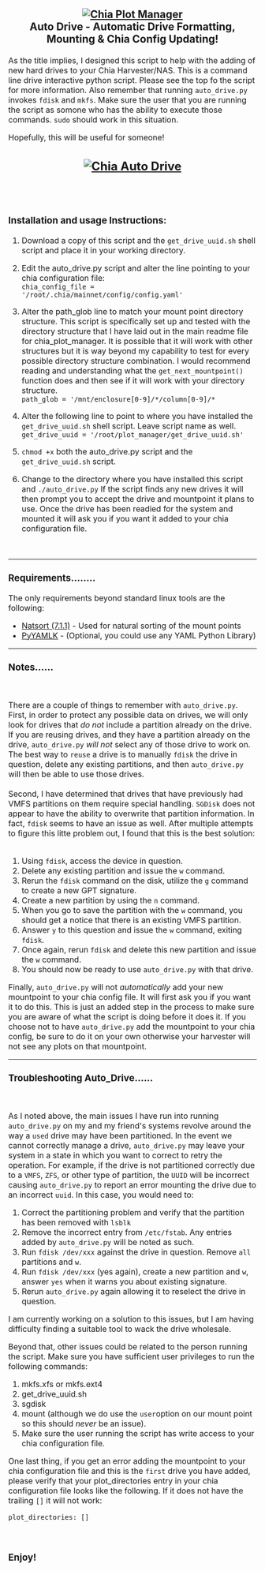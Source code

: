 <h2 align="center">
  <a name="chia_drive_logo" href="https://github.com/rjsears/chia_plot_manager"><img src="https://github.com/rjsears/chia_plot_manager/blob/main/images/chia_plot_manager_v2.png" alt="Chia Plot Manager"></a><br>
Auto Drive - Automatic Drive Formatting, Mounting & Chia Config Updating!
  <p align="center">

  </h2>
  </p>
  <p align="left"><font size="3">
  
As the title implies, I designed this script to help with the adding of new hard drives to your Chia Harvester/NAS. This is a command line drive interactive python script. Please see the top fo the script for more information. Also remember that running `auto_drive.py` invokes `fdisk` and `mkfs`. Make sure the user that you are running the
script as somone who has the ability to execute those commands. `sudo` should work in this situation.
  
  Hopefully, this will be useful for someone!
  
  
<h2 align="center">
  <a name="chia_auto_drive_screen" href="https://github.com/rjsears/chia_plot_manager/tree/main/auto_drive"><img src="https://github.com/rjsears/chia_plot_manager/blob/main/images/chia_auto_drive_output.png" alt="Chia Auto Drive"></a><br>
  <br><br>
</h2>  
  <h3>Installation and usage Instructions:</h3>
  
  1) Download a copy of this script and the `get_drive_uuid.sh` shell script and place it in your working directory.
  
  2) Edit the auto_drive.py script and alter the line pointing to your chia configuration file:<br>
     `chia_config_file = '/root/.chia/mainnet/config/config.yaml'`
  
  3) Alter the path_glob line to match your mount point directory structure. This script is specifically set up and tested
     with the directory structure that I have laid out in the main readme file for chia_plot_manager. It is possible that 
     it will work with other structures but it is way beyond my capability to test for every possible directory structure
     combination. I would recommend reading and understanding what the `get_next_mountpoint()` function does and then 
     see if it will work with your directory structure.<br>
     `path_glob = '/mnt/enclosure[0-9]/*/column[0-9]/*`

  4) Alter the following line to point to where you have installed the `get_drive_uuid.sh` shell script. Leave script name as well.<br>
     `get_drive_uuid = '/root/plot_manager/get_drive_uuid.sh'` 
  
  5) `chmod +x` both the auto_drive.py script and the `get_drive_uuid.sh` script.
  
  6) Change to the directory where you have installed this script and `./auto_drive.py` If the script finds any new drives it will
     then prompt you to accept the drive and mountpoint it plans to use. Once the drive has been readied for the system and mounted
     it will ask you if you want it added to your chia configuration file.
  
  <br><hr>
  <h3>Requirements........</h3>
  
  The only requirements beyond standard linux tools are the following:
  
  <ul>
  <li><a href="https://pypi.org/project/natsort/">Natsort (7.1.1)</a> - Used for natural sorting of the mount points</li>
  <li><a href="https://pypi.org/project/PyYAML/">PyYAMLK</a> - (Optional, you could use any YAML Python Library)</li>
 </ul>
  
  <hr>
  
  <h3>Notes......</h3><br>
  
  There are a couple of things to remember with `auto_drive.py`. First, in order to protect any possible data on drives, we will only 
  look for drives that <em>do not</em> include a partition already on the drive. If you are reusing drives, and they have a partition
  already on the drive, `auto_drive.py` <em>will not</em> select any of those drive to work on. The best way to `reuse` a drive is to
  manually `fdisk` the drive in question, delete any existing partitions, and then `auto_drive.py` will then be able to use those
  drives. <br>
  <br>
  Second, I have determined that drives that have previously had VMFS partitions on them require special handling. `SGDisk` does not
  appear to have the ability to overwrite that partition information. In fact, `fdisk` seems to have an issue as well. After multiple
  attempts to figure this litte problem out, I found that this is the best solution:<br><br>
  
  1) Using `fdisk`, access the device in question.
  2) Delete any existing partition and issue the `w` command.
  3) Rerun the `fdisk` command on the disk, utilize the `g` command to create a new GPT signature.
  4) Create a new partition by using the `n` command.
  5) When you go to save the partition with the `w` command, you should get a notice that there is an existing VMFS partition.
  6) Answer `y` to this question and issue the `w` command, exiting `fdisk`.
  7) Once again, rerun `fdisk` and delete this new partition and issue the `w` command. 
  8) You should now be ready to use `auto_drive.py` with that drive. 
  
  Finally, `auto_drive.py` will not <em>automatically</em> add your new mountpoint to your chia config file. It will first ask
  you if you want it to do this. This is just an added step in the process to make sure you are aware of what the script is 
  doing before it does it. If you choose not to have `auto_drive.py` add the mountpoint to your chia config, be sure to do it
  on your own otherwise your harvester will not see any plots on that mountpoint.
  <br><hr>
  
  <h3>Troubleshooting Auto_Drive......</h3><br>
  
  As I noted above, the main issues I have run into running `auto_drive.py` on my and my friend's systems revolve around the
  way a `used` drive may have been partitioned. In the event we cannot correctly manage a drive, `auto_drive.py` may leave 
  your system in a state in which you want to correct to retry the operation. For example, if the drive is not partitioned
  correctly due to a `VMFS`, `ZFS`, or other type of partition, the `UUID` will be incorrect causing `auto_drive.py` to report an error mounting
  the drive due to an incorrect `uuid`. In this case, you would need to:
  
  1) Correct the partitioning problem and verify that the partition has been removed with `lsblk`
  2) Remove the incorrect entry from `/etc/fstab`. Any entries added by `auto_drive.py` will be noted as such.
  3) Run `fdisk /dev/xxx` against the drive in question. Remove `all` partitions and `w`.
  4) Run `fdisk /dev/xxx` (yes again), create a new partition and `w`, answer `yes` when it warns you about existing signature.
  5) Rerun `auto_drive.py` again allowing it to reselect the drive in question.
  
  I am currently working on a solution to this issues, but I am having difficulty finding a suitable tool to wack the drive wholesale.


  Beyond that, other issues could be related to the person running the script. Make sure you have sufficient user privileges
  to run the following commands:

  1) mkfs.xfs or mkfs.ext4
  2) get_drive_uuid.sh
  3) sgdisk
  4) mount (although we do use the `user`option on our mount point so this should <em>never</em> be an issue).
  5) Make sure the user running the script has write access to your chia configuration file.
 
  One last thing, if you get an error adding the mountpoint to your chia configuration file and this is the `first`
  drive you have added, please verify that your plot_directories entry in your chia configuration file looks like
  the following. If it does not have the trailing `[]` it will not work:
  
  `plot_directories: []`
  
  
 
 
  
  <br>
  <h3>Enjoy!</h3>
